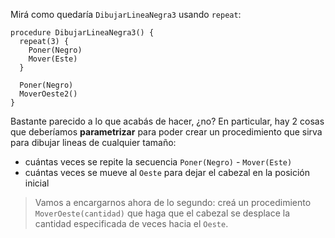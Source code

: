 Mirá como quedaría `DibujarLineaNegra3` usando `repeat`:

```puppet
procedure DibujarLineaNegra3() {
  repeat(3) {
    Poner(Negro)
    Mover(Este)
  }

  Poner(Negro)
  MoverOeste2()
}
```

Bastante parecido a lo que acabás de hacer, ¿no? En particular, hay 2 cosas que deberíamos **parametrizar** para poder crear un procedimiento que sirva para dibujar lineas de cualquier tamaño:

* cuántas veces se repite la secuencia `Poner(Negro)` - `Mover(Este)`
* cuántas veces se mueve al `Oeste` para dejar el cabezal en la posición inicial

> Vamos a encargarnos ahora de lo segundo: creá un procedimiento `MoverOeste(cantidad)` que haga que el cabezal se desplace la cantidad especificada de veces hacia el `Oeste`.
